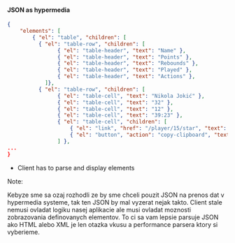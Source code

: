 #### JSON as hypermedia

```json
{
	"elements": [
		{ "el": "table", "children": [
		  { "el": "table-row", "children": [
				{ "el": "table-header", "text": "Name" },
				{ "el": "table-header", "text": "Points" },
				{ "el": "table-header", "text": "Rebounds" },
				{ "el": "table-header", "text": "Played" },
				{ "el": "table-header", "text": "Actions" },
			]},
		  { "el": "table-row", "children": [
				{ "el": "table-cell", "text": "Nikola Jokić" },
				{ "el": "table-cell", "text": "32" },
				{ "el": "table-cell", "text": "12" },
				{ "el": "table-cell", "text": "39:23" },
				{ "el": "table-cell", "children": [
					{ "el": "link", "href": "/player/15/star", "text": "Star" },
					{ "el": "button", "action": "copy-clipboard", "text": "Share" },
				] },
...
}
```
- Client has to parse and display elements

Note:

Kebyze sme sa ozaj rozhodli ze by sme chceli pouzit JSON na prenos dat v hypermedia systeme,
tak ten JSON by mal vyzerat nejak takto.
Client stale nemusi ovladat logiku nasej aplikacie ale musi ovladat moznosti zobrazovania definovanych elementov.
To ci sa vam lepsie parsuje JSON ako HTML alebo XML je len otazka vkusu a performance parsera ktory si vyberieme.


